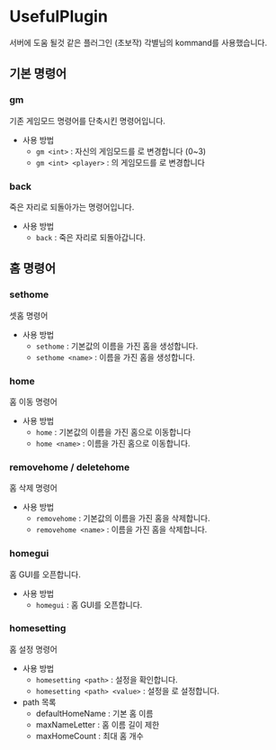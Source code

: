 # UsefulPlugin
서버에 도움 될것 같은 플러그인 (초보작)
각별님의 kommand를 사용했습니다.

## 기본 명령어

### gm
기존 게임모드 명령어를 단축시킨 명령어입니다.
* 사용 방법
  - `gm <int>` : 자신의 게임모드를 <int>로 변경합니다 (0~3)
  - `gm <int> <player>` : <player>의 게임모드를 <int>로 변경합니다

### back
죽은 자리로 되돌아가는 명령어입니다.
* 사용 방법
  - `back` : 죽은 자리로 되돌아갑니다.


## 홈 명령어

### sethome
셋홈 명령어
* 사용 방법
  - `sethome` : 기본값의 이름을 가진 홈을 생성합니다.
  - `sethome <name>` : <name> 이름을 가진 홈을 생성합니다.

### home
홈 이동 명령어
* 사용 방법
  - `home` : 기본값의 이름을 가진 홈으로 이동합니다
  - `home <name>` : <name> 이름을 가진 홈으로 이동합니다.

### removehome / deletehome
홈 삭제 명령어
* 사용 방법
  - `removehome` : 기본값의 이름을 가진 홈을 삭제합니다.
  - `removehome <name>` : <name> 이름을 가진 홈을 삭제합니다.

### homegui
홈 GUI를 오픈합니다.
* 사용 방법
  - `homegui` : 홈 GUI를 오픈합니다.
  
### homesetting
홈 설정 명령어
* 사용 방법
  - `homesetting <path>` : <path> 설정을 확인합니다.
  - `homesetting <path> <value>` : <path> 설정을 <value>로 설정합니다.
* path 목록
  - defaultHomeName : 기본 홈 이름
  - maxNameLetter : 홈 이름 길이 제한
  - maxHomeCount : 최대 홈 개수
